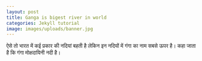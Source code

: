 ```yaml
---
layout: post
title: Ganga is bigest river in world
categories: Jekyll tutorial
image: images/uploads/banner.jpg
---
```

ऐसे तो भारत में कई प्रकार की नदियां बहती है लेकिन इन नदियों में गंगा का नाम सबसे ऊपर है। कहा जाता है कि गंगा मोक्षदायिनी नदी है।